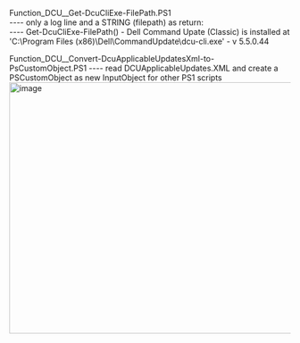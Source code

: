 Function_DCU__Get-DcuCliExe-FilePath.PS1     
---- only a log line and a STRING (filepath) as return:  
---- Get-DcuCliExe-FilePath() - Dell Command Upate (Classic) is installed at 'C:\Program Files (x86)\Dell\CommandUpdate\dcu-cli.exe' - v 5.5.0.44


Function_DCU__Convert-DcuApplicableUpdatesXml-to-PsCustomObject.PS1
---- read DCUApplicableUpdates.XML and create a PSCustomObject as new InputObject for other PS1 scripts
<img width="1986" height="450" alt="image" src="https://github.com/user-attachments/assets/667cf1c1-1d99-4384-8ec4-0f2b6b5fb65b" />



